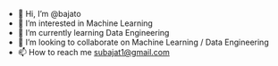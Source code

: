- 👋 Hi, I’m @bajato
- 👀 I’m interested in Machine Learning
- 🌱 I’m currently learning Data Engineering
- 💞️ I’m looking to collaborate on Machine Learning / Data Engineering
- 📫 How to reach me subajat1@gmail.com

<!---
bajato/bajato is a ✨ special ✨ repository because its `README.md` (this file) appears on your GitHub profile.
You can click the Preview link to take a look at your changes.
--->
